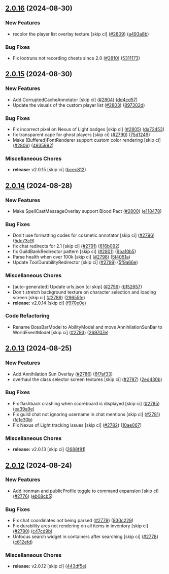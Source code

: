 ## [2.0.16](https://github.com/Wynntils/Wynntils/compare/v2.0.15...v2.0.16) (2024-08-30)


### New Features

* recolor the player list overlay texture [skip ci] ([#2809](https://github.com/Wynntils/Wynntils/issues/2809)) ([a493a8b](https://github.com/Wynntils/Wynntils/commit/a493a8bd0998cb7294d2e14ab080063786e138f9))


### Bug Fixes

* Fix lootruns not recording chests since 2.0 ([#2810](https://github.com/Wynntils/Wynntils/issues/2810)) ([5311173](https://github.com/Wynntils/Wynntils/commit/531117368500cc8cc1e933d4f8dcad61aabe389f))

## [2.0.15](https://github.com/Wynntils/Wynntils/compare/v2.0.14...v2.0.15) (2024-08-30)


### New Features

* Add CorruptedCacheAnnotator [skip ci] ([#2804](https://github.com/Wynntils/Wynntils/issues/2804)) ([dd4cd57](https://github.com/Wynntils/Wynntils/commit/dd4cd57f631d421fd0697a0938430a45e849817c))
* Update the visuals of the custom player list ([#2803](https://github.com/Wynntils/Wynntils/issues/2803)) ([897302d](https://github.com/Wynntils/Wynntils/commit/897302df1bceff80fb9a73c7f4037c6efd258dc3))


### Bug Fixes

* Fix incorrect pixel on Nexus of Light badges [skip ci] ([#2805](https://github.com/Wynntils/Wynntils/issues/2805)) ([da72453](https://github.com/Wynntils/Wynntils/commit/da7245369d814635507df7c1d588a79e7d688ff5))
* fix transparent cape for ghost players [skip ci] ([#2790](https://github.com/Wynntils/Wynntils/issues/2790)) ([75d1249](https://github.com/Wynntils/Wynntils/commit/75d1249a2e4af6c6dd2c2e03a7a5a1970d40320c))
* Make (Buffered)FontRenderer support custom color rendering [skip ci] ([#2806](https://github.com/Wynntils/Wynntils/issues/2806)) ([4935992](https://github.com/Wynntils/Wynntils/commit/49359929ac8571b72365cb8389c6125f50095a1d))


### Miscellaneous Chores

* **release:** v2.0.15 [skip ci] ([bcec812](https://github.com/Wynntils/Wynntils/commit/bcec812691cad0362eae0117128eff13782a3b47))

## [2.0.14](https://github.com/Wynntils/Wynntils/compare/v2.0.13...v2.0.14) (2024-08-28)


### New Features

* Make SpellCastMessageOverlay support Blood Pact ([#2800](https://github.com/Wynntils/Wynntils/issues/2800)) ([e118478](https://github.com/Wynntils/Wynntils/commit/e118478f618ef973f3ac320dbe42029f64316e8f))


### Bug Fixes

* Don't use formatting codes for cosmetic annotator [skip ci] ([#2796](https://github.com/Wynntils/Wynntils/issues/2796)) ([5dc73c9](https://github.com/Wynntils/Wynntils/commit/5dc73c9dd273d97fbaa033028c29b15c7bccde2b))
* fix chat redirects for 2.1 [skip ci] ([#2791](https://github.com/Wynntils/Wynntils/issues/2791)) ([616b092](https://github.com/Wynntils/Wynntils/commit/616b0925b22082d91b1cca446467d5d8dd557024))
* fix GuildBankRedirector pattern [skip ci] ([#2801](https://github.com/Wynntils/Wynntils/issues/2801)) ([9ba10b5](https://github.com/Wynntils/Wynntils/commit/9ba10b50701d0344425fb2df09feb623409330a7))
* Parse health when over 100k [skip ci] ([#2798](https://github.com/Wynntils/Wynntils/issues/2798)) ([5f4051a](https://github.com/Wynntils/Wynntils/commit/5f4051aaa1d6837d8f9c97208425968a5027b840))
* Update ToolDurabilityRedirector [skip ci] ([#2799](https://github.com/Wynntils/Wynntils/issues/2799)) ([5f9a66e](https://github.com/Wynntils/Wynntils/commit/5f9a66e156b7124e702594218b69dfd7d7b9bbf9))


### Miscellaneous Chores

* [auto-generated] Update urls.json [ci skip] ([#2756](https://github.com/Wynntils/Wynntils/issues/2756)) ([b152657](https://github.com/Wynntils/Wynntils/commit/b15265772a9a96cf12a08a6e8b0f5ea99e83d6a4))
* Don't stretch background texture on character selection and loading screen [skip ci] ([#2789](https://github.com/Wynntils/Wynntils/issues/2789)) ([29655fe](https://github.com/Wynntils/Wynntils/commit/29655fe0fa5c763d797dc24256a043bd014b217d))
* **release:** v2.0.14 [skip ci] ([f970e0e](https://github.com/Wynntils/Wynntils/commit/f970e0ed47655d443358ae209de2cfd1718039a4))


### Code Refactoring

* Rename BossBarModel to AbilityModel and move AnnihilationSunBar to WorldEventModel [skip ci] ([#2793](https://github.com/Wynntils/Wynntils/issues/2793)) ([269707e](https://github.com/Wynntils/Wynntils/commit/269707ecdac795b5b8f82ff407883568438c24e9))

## [2.0.13](https://github.com/Wynntils/Wynntils/compare/v2.0.12...v2.0.13) (2024-08-25)


### New Features

* Add Annihilation Sun Overlay ([#2786](https://github.com/Wynntils/Wynntils/issues/2786)) ([6f7af33](https://github.com/Wynntils/Wynntils/commit/6f7af33a8432938181accbb24a933c21a5afb5bb))
* overhaul the class selector screen textures [skip ci] ([#2787](https://github.com/Wynntils/Wynntils/issues/2787)) ([2ed430b](https://github.com/Wynntils/Wynntils/commit/2ed430b6885b6ed4b3237cbed9de96dfb6a261d7))


### Bug Fixes

* Fix flashback crashing when scoreboard is displayed [skip ci] ([#2785](https://github.com/Wynntils/Wynntils/issues/2785)) ([ea39a9e](https://github.com/Wynntils/Wynntils/commit/ea39a9e8ea7a7802e1152a604fbb05c24c39993e))
* Fix guild chat not ignoring username in chat mentions [skip ci] ([#2781](https://github.com/Wynntils/Wynntils/issues/2781)) ([fc1e30b](https://github.com/Wynntils/Wynntils/commit/fc1e30be1873ca34aaee70f0ddb15b7f1b75712e))
* Fix Nexus of Light tracking issues [skip ci] ([#2782](https://github.com/Wynntils/Wynntils/issues/2782)) ([10ae067](https://github.com/Wynntils/Wynntils/commit/10ae067873288b607d219bce7b6f60fed19b0e42))


### Miscellaneous Chores

* **release:** v2.0.13 [skip ci] ([2688f81](https://github.com/Wynntils/Wynntils/commit/2688f8140caef753e30f64349a474def1cfd074b))

## [2.0.12](https://github.com/Wynntils/Wynntils/compare/v2.0.11...v2.0.12) (2024-08-24)


### New Features

* Add ironman and publicProfile toggle to command expansion [skip ci] ([#2776](https://github.com/Wynntils/Wynntils/issues/2776)) ([eb08cb5](https://github.com/Wynntils/Wynntils/commit/eb08cb52e10335b7c3e9e4359673fe5222f1d130))


### Bug Fixes

* Fix chat coordinates not being parsed ([#2779](https://github.com/Wynntils/Wynntils/issues/2779)) ([830c229](https://github.com/Wynntils/Wynntils/commit/830c229b08c1a1a2d89bac1139bd42b0152d29cc))
* Fix durability arcs not rendering on all items in inventory [skip ci] ([#2780](https://github.com/Wynntils/Wynntils/issues/2780)) ([c47cd9b](https://github.com/Wynntils/Wynntils/commit/c47cd9b73c7d633b7f92d3658d95938f5a7038e3))
* Unfocus search widget in containers after searching [skip ci] ([#2778](https://github.com/Wynntils/Wynntils/issues/2778)) ([c612efd](https://github.com/Wynntils/Wynntils/commit/c612efd43da9fd131dda67c9e5186e7c93eeb602))


### Miscellaneous Chores

* **release:** v2.0.12 [skip ci] ([443df5e](https://github.com/Wynntils/Wynntils/commit/443df5ebc57b4f1b12cd5d3447bd9099b59891e2))

